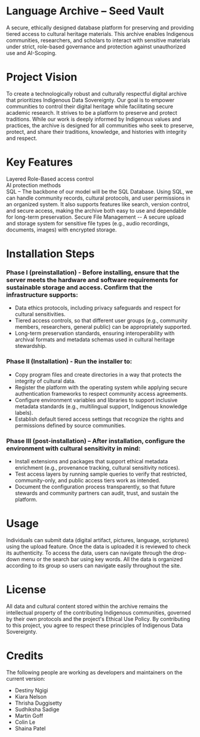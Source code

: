 # Language Archive – Seed Vault 
A secure, ethically designed database platform for preserving and providing tiered access to cultural heritage materials. This archive enables Indigenous communities, researchers, and scholars to interact with sensitive materials under strict, role-based governance and protection against unauthorized use and AI-Scoping.  

# Project Vision
To create a technologically robust and culturally respectful digital archive that prioritizes Indigenous Data Sovereignty. Our goal is to empower communities to control their digital heritage while facilitating secure academic research. It strives to be a platform to preserve and protect traditions. While our work is deeply informed by Indigenous values and practices, the archive is designed for all communities who seek to preserve, protect, and share their traditions, knowledge, and histories with integrity and respect. 

# Key Features  
Layered Role-Based access control  
AI protection methods   
SQL – The backbone of our model will be the SQL Database. Using SQL, we can handle community records, cultural protocols, and user permissions in an organized system. It also supports features like search, version control, and secure access, making the archive both easy to use and dependable for long-term preservation. 
Secure File Management -- A secure upload and storage system for sensitive file types (e.g., audio recordings, documents, images) with encrypted storage. 

# Installation Steps 
### Phase I (preinstallation) - Before installing, ensure that the server meets the hardware and software requirements for sustainable storage and access. Confirm that the infrastructure supports: 
-   Data ethics protocols, including privacy safeguards and respect for cultural sensitivities. 
-   Tiered access controls, so that different user groups (e.g., community members, researchers, general public) can be appropriately supported. 
-   Long-term preservation standards, ensuring interoperability with archival formats and metadata schemas used in cultural heritage stewardship. 
### Phase II (Installation)  - Run the installer to: 
-   Copy program files and create directories in a way that protects the integrity of cultural data. 
-   Register the platform with the operating system while applying secure authentication frameworks to respect community access agreements. 
-   Configure environment variables and libraries to support inclusive metadata standards (e.g., multilingual support, Indigenous knowledge labels). 
-   Establish default tiered access settings that recognize the rights and permissions defined by source communities. 
### Phase III (post-installation) – After installation, configure the environment with cultural sensitivity in mind: 
-   Install extensions and packages that support ethical metadata enrichment (e.g., provenance tracking, cultural sensitivity notices). 
-   Test access layers by running sample queries to verify that restricted, community-only, and public access tiers work as intended. 
-   Document the configuration process transparently, so that future stewards and community partners can audit, trust, and sustain the platform.  

# Usage 
Individuals can submit data (digital artifact, pictures, language, scriptures) using the upload feature. Once the data is uploaded it is reviewed to check its authenticity. To access the data, users can navigate through the drop-down menu or the search bar using key words. All the data is organized according to its group so users can navigate easily throughout the site. 

# License  
All data and cultural content stored within the archive remains the intellectual property of the contributing Indigenous communities, governed by their own protocols and the project's Ethical Use Policy. By contributing to this project, you agree to respect these principles of Indigenous Data Sovereignty. 

# Credits 
The following people are working as developers and maintainers on the current version: 
-   Destiny Ngigi  
-   Kiara Nelson 
-   Thrisha Duggisetty 
-   Sudhiksha Sadige 
-   Martin Goff 
-   Colin Le 
-   Shaina Patel
